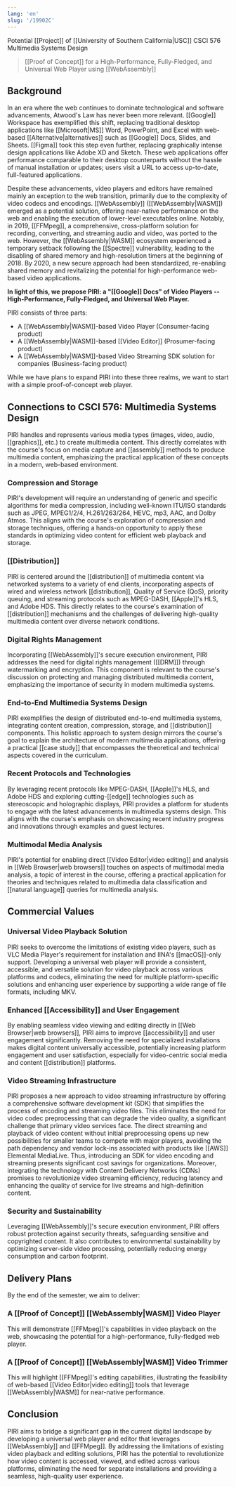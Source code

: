 ```yaml
---
lang: 'en'
slug: '/19902C'
---
```


Potential [[Project]] of [[University of Southern California|USC]] CSCI 576 Multimedia Systems Design

> [[Proof of Concept]] for a High-Performance, Fully-Fledged, and Universal Web Player using [[WebAssembly]]

## Background

In an era where the web continues to dominate technological and software advancements, Atwood's Law has never been more relevant. [[Google]] Workspace has exemplified this shift, replacing traditional desktop applications like [[Microsoft|MS]] Word, PowerPoint, and Excel with web-based [[Alternative|alternatives]] such as [[Google]] Docs, Slides, and Sheets. [[Figma]] took this step even further, replacing graphically intense design applications like Adobe XD and Sketch. These web applications offer performance comparable to their desktop counterparts without the hassle of manual installation or updates; users visit a URL to access up-to-date, full-featured applications.

Despite these advancements, video players and editors have remained mainly an exception to the web transition, primarily due to the complexity of video codecs and encodings. [[WebAssembly]] ([[WebAssembly|WASM]]) emerged as a potential solution, offering near-native performance on the web and enabling the execution of lower-level executables online. Notably, in 2019, [[FFMpeg]], a comprehensive, cross-platform solution for recording, converting, and streaming audio and video, was ported to the web. However, the [[WebAssembly|WASM]] ecosystem experienced a temporary setback following the [[Spectre]] vulnerability, leading to the disabling of shared memory and high-resolution timers at the beginning of 2018. By 2020, a new secure approach had been standardized, re-enabling shared memory and revitalizing the potential for high-performance web-based video applications.

**In light of this, we propose PIRI: a "[[Google]] Docs" of Video Players -- High-Performance, Fully-Fledged, and Universal Web Player.**

PIRI consists of three parts:

- A [[WebAssembly|WASM]]-based Video Player (Consumer-facing product)
- A [[WebAssembly|WASM]]-based [[Video Editor]] (Prosumer-facing product)
- A [[WebAssembly|WASM]]-based Video Streaming SDK solution for companies (Business-facing product)

While we have plans to expand PIRI into these three realms, we want to start with a simple proof-of-concept web player.

## Connections to CSCI 576: Multimedia Systems Design

PIRI handles and represents various media types (images, video, audio, [[graphics]], etc.) to create multimedia content. This directly correlates with the course's focus on media capture and [[assembly]] methods to produce multimedia content, emphasizing the practical application of these concepts in a modern, web-based environment.

### Compression and Storage

PIRI's development will require an understanding of generic and specific algorithms for media compression, including well-known ITU/ISO standards such as JPEG, MPEG1/2/4, H.261/263/264, HEVC, mp3, AAC, and Dolby Atmos. This aligns with the course's exploration of compression and storage techniques, offering a hands-on opportunity to apply these standards in optimizing video content for efficient web playback and storage.

### [[Distribution]]

PIRI is centered around the [[distribution]] of multimedia content via networked systems to a variety of end clients, incorporating aspects of wired and wireless network [[distribution]], Quality of Service (QoS), priority queuing, and streaming protocols such as MPEG-DASH, [[Apple]]'s HLS, and Adobe HDS. This directly relates to the course's examination of [[distribution]] mechanisms and the challenges of delivering high-quality multimedia content over diverse network conditions.

### Digital Rights Management

Incorporating [[WebAssembly]]'s secure execution environment, PIRI addresses the need for digital rights management ([[DRM]]) through watermarking and encryption. This component is relevant to the course's discussion on protecting and managing distributed multimedia content, emphasizing the importance of security in modern multimedia systems.

### End-to-End Multimedia Systems Design

PIRI exemplifies the design of distributed end-to-end multimedia systems, integrating content creation, compression, storage, and [[distribution]] components. This holistic approach to system design mirrors the course's goal to explain the architecture of modern multimedia applications, offering a practical [[case study]] that encompasses the theoretical and technical aspects covered in the curriculum.

### Recent Protocols and Technologies

By leveraging recent protocols like MPEG-DASH, [[Apple]]'s HLS, and Adobe HDS and exploring cutting-[[edge]] technologies such as stereoscopic and holographic displays, PIRI provides a platform for students to engage with the latest advancements in multimedia systems design. This aligns with the course's emphasis on showcasing recent industry progress and innovations through examples and guest lectures.

### Multimodal Media Analysis

PIRI's potential for enabling direct [[Video Editor|video editing]] and analysis in [[Web Browser|web browsers]] touches on aspects of multimodal media analysis, a topic of interest in the course, offering a practical application for theories and techniques related to multimedia data classification and [[natural language]] queries for multimedia analysis.

## Commercial Values

### Universal Video Playback Solution

PIRI seeks to overcome the limitations of existing video players, such as VLC Media Player's requirement for installation and IINA's [[macOS]]-only support. Developing a universal web player will provide a consistent, accessible, and versatile solution for video playback across various platforms and codecs, eliminating the need for multiple platform-specific solutions and enhancing user experience by supporting a wide range of file formats, including MKV.

### Enhanced [[Accessibility]] and User Engagement

By enabling seamless video viewing and editing directly in [[Web Browser|web browsers]], PIRI aims to improve [[accessibility]] and user engagement significantly. Removing the need for specialized installations makes digital content universally accessible, potentially increasing platform engagement and user satisfaction, especially for video-centric social media and content [[distribution]] platforms.

### Video Streaming Infrastructure

PIRI proposes a new approach to video streaming infrastructure by offering a comprehensive software development kit (SDK) that simplifies the process of encoding and streaming video files. This eliminates the need for video codec preprocessing that can degrade the video quality, a significant challenge that primary video services face. The direct streaming and playback of video content without initial preprocessing opens up new possibilities for smaller teams to compete with major players, avoiding the path dependency and vendor lock-ins associated with products like [[AWS]] Elemental MediaLive. Thus, introducing an SDK for video encoding and streaming presents significant cost savings for organizations. Moreover, integrating the technology with Content Delivery Networks (CDNs) promises to revolutionize video streaming efficiency, reducing latency and enhancing the quality of service for live streams and high-definition content.

### Security and Sustainability

Leveraging [[WebAssembly]]'s secure execution environment, PIRI offers robust protection against security threats, safeguarding sensitive and copyrighted content. It also contributes to environmental sustainability by optimizing server-side video processing, potentially reducing energy consumption and carbon footprint.

## Delivery Plans

By the end of the semester, we aim to deliver:

### A [[Proof of Concept]] [[WebAssembly|WASM]] Video Player

This will demonstrate [[FFMpeg]]'s capabilities in video playback on the web, showcasing the potential for a high-performance, fully-fledged web player.

### A [[Proof of Concept]] [[WebAssembly|WASM]] Video Trimmer

This will highlight [[FFMpeg]]'s editing capabilities, illustrating the feasibility of web-based [[Video Editor|video editing]] tools that leverage [[WebAssembly|WASM]] for near-native performance.

## Conclusion

PIRI aims to bridge a significant gap in the current digital landscape by developing a universal web player and editor that leverages [[WebAssembly]] and [[FFMpeg]]. By addressing the limitations of existing video playback and editing solutions, PIRI has the potential to revolutionize how video content is accessed, viewed, and edited across various platforms, eliminating the need for separate installations and providing a seamless, high-quality user experience.
